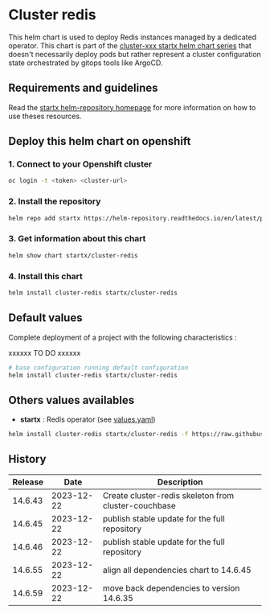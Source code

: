 # Cluster redis

This helm chart is used to deploy Redis instances managed by a dedicated operator.
This chart is part of the [cluster-xxx startx helm chart series](https://helm-repository.readthedocs.io#cluster-helm-charts) that doesn't necessarily deploy pods but rather represent a cluster configuration state orchestrated by gitops tools like ArgoCD.

## Requirements and guidelines

Read the [startx helm-repository homepage](https://helm-repository.readthedocs.io) for
more information on how to use theses resources.

## Deploy this helm chart on openshift

### 1. Connect to your Openshift cluster

```bash
oc login -t <token> <cluster-url>
```

### 2. Install the repository

```bash
helm repo add startx https://helm-repository.readthedocs.io/en/latest/packages/
```

### 3. Get information about this chart

```bash
helm show chart startx/cluster-redis
```

### 4. Install this chart

```bash
helm install cluster-redis startx/cluster-redis
```

## Default values

Complete deployment of a project with the following characteristics :

xxxxxx TO DO xxxxxx

```bash
# base configuration running default configuration
helm install cluster-redis startx/cluster-redis
```

## Others values availables

- **startx** : Redis operator (see [values.yaml](https://raw.githubusercontent.com/startxfr/helm-repository/master/charts/cluster-redis/values-startx.yaml))

```bash
helm install cluster-redis startx/cluster-redis -f https://raw.githubusercontent.com/startxfr/helm-repository/master/charts/cluster-redis/values-startx.yaml
```

## History

| Release  | Date       | Description                                                                                    |
| -------- | ---------- | ---------------------------------------------------------------------------------------------- |
| 14.6.43  | 2023-12-22 | Create cluster-redis skeleton from cluster-couchbase                                           |
| 14.6.45 | 2023-12-22 | publish stable update for the full repository
| 14.6.46 | 2023-12-22 | publish stable update for the full repository
| 14.6.55 | 2023-12-22 | align all dependencies chart to 14.6.45
| 14.6.59 | 2023-12-22 | move back dependencies to version 14.6.35
